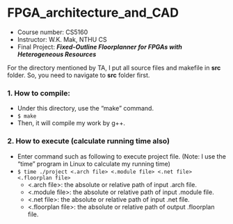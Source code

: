 # FPGA_architecture_and_CAD

* Course number: CS5160 
* Instructor: W.K. Mak, NTHU CS
* Final Project: ***Fixed-Outline Floorplanner for FPGAs with Heterogeneous Resources***

For the directory mentioned by TA, I put all source files and makefile in **src** folder.
So, you need to navigate to **src** folder first.
### 1. How to compile:
* Under this directory, use the “make” command.
* `$ make` <br>
* Then, it will compile my work by g++.

### 2. How to execute (calculate running time also)
* Enter command such as following to execute project file. (Note: I use the “time” program in Linux to calculate my running time)
* `$ time ./project <.arch file> <.module file> <.net file> <.floorplan file>`
  * <.arch file>: the absolute or relative path of input .arch file. <br>
  * <.module file>: the absolute or relative path of input .module file. <br>
  * <.net file>: the absolute or relative path of input .net file. <br>
  * <.floorplan file>: the absolute or relative path of output .floorplan file.


